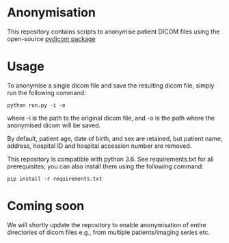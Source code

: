 # Anonymisation

This repository contains scripts to anonymise patient DICOM files using the open-source [pydicom package](https://github.com/pydicom/pydicom)

# Usage

To anonymise a single dicom file and save the resulting dicom file, simply run the following command:

`python run.py -i -o`

where -i is the path to the original dicom file, and -o is the path where the anonymised dicom will be saved.

By default, patient age, date of birth, and sex are retained, but patient name, address, hospital ID and hospital accession number are removed.

This repository is compatible with python 3.6. See requirements.txt for all prerequisites; you can also install them using the following command:

`pip install -r requirements.txt`

# Coming soon 

We will shortly update the repository to enable anonymisation of entire directories of dicom files e.g., from multiple patients/imaging series etc.
